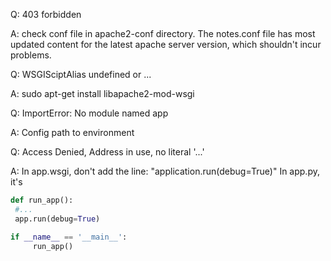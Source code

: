 Q: 403 forbidden

A: check conf file in apache2-conf directory. The notes.conf file has most updated content for the latest apache server version, which shouldn't incur problems.


Q: WSGISciptAlias undefined or ...

A: sudo apt-get install libapache2-mod-wsgi


Q: ImportError: No module named app

A: Config path to environment


Q: Access Denied, Address in use, no literal '...'

A: In app.wsgi, don't add the line: "application.run(debug=True)"
   In app.py, it's

   ```python
def run_app():
    #...
    app.run(debug=True)

if __name__ == '__main__':
        run_app()
   ```